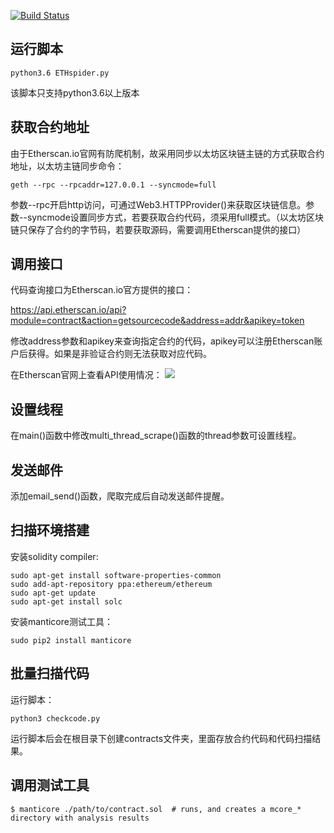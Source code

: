 [![Build Status](https://travis-ci.org/recursively/ContractSpider.svg?branch=master)](https://travis-ci.org/recursively/ContractSpider)

## 运行脚本

```shell
python3.6 ETHspider.py
```
该脚本只支持python3.6以上版本

## 获取合约地址

由于Etherscan.io官网有防爬机制，故采用同步以太坊区块链主链的方式获取合约地址，以太坊主链同步命令：

```shell
geth --rpc --rpcaddr=127.0.0.1 --syncmode=full
```

参数--rpc开启http访问，可通过Web3.HTTPProvider()来获取区块链信息。参数--syncmode设置同步方式，若要获取合约代码，须采用full模式。（以太坊区块链只保存了合约的字节码，若要获取源码，需要调用Etherscan提供的接口）

## 调用接口

代码查询接口为Etherscan.io官方提供的接口：

https://api.etherscan.io/api?module=contract&action=getsourcecode&address=addr&apikey=token

修改address参数和apikey来查询指定合约的代码，apikey可以注册Etherscan账户后获得。如果是非验证合约则无法获取对应代码。

在Etherscan官网上查看API使用情况：
![](http://i38.photobucket.com/albums/e117/bucketuser111/Blog/apistat_zps8p6hde4r.png)

## 设置线程

在main()函数中修改multi_thread_scrape()函数的thread参数可设置线程。

## 发送邮件

添加email_send()函数，爬取完成后自动发送邮件提醒。

## 扫描环境搭建

安装solidity compiler:

```shell
sudo apt-get install software-properties-common
sudo add-apt-repository ppa:ethereum/ethereum
sudo apt-get update
sudo apt-get install solc
```

安装manticore测试工具：

```shell
sudo pip2 install manticore
```

## 批量扫描代码

运行脚本：

```shell
python3 checkcode.py
```

运行脚本后会在根目录下创建contracts文件夹，里面存放合约代码和代码扫描结果。

## 调用测试工具

```shell
$ manticore ./path/to/contract.sol  # runs, and creates a mcore_* directory with analysis results
```
